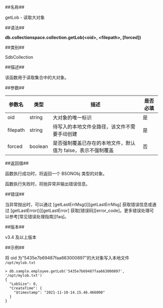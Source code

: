 ##名称##

getLob - 读取大对象

##语法##

**db.collectionspace.collection.getLob\(\<oid\>, \<filepath\>, \[forced\]\)**

##类别##

SdbCollection

##描述##

该函数用于读取集合中的大对象。

##参数##

| 参数名 | 类型 | 描述 | 是否必填 |
| ------ | ---- | ---- | -------- |
|  oid   | string | 大对象的唯一标识 | 是 |
| filepath | string | 待写入的本地文件全路径，该文件不需要手动创建 | 是 |
| forced | boolean | 是否强制覆盖已存在的本地文件，默认值为 false，表示不强制覆盖 | 否 |

##返回值##

函数执行成功时，将返回一个 BSONObj 类型的对象。

函数执行失败时，将抛异常并输出错误信息。

##错误##

当异常抛出时，可以通过 [getLastErrMsg()][getLastErrMsg] 获取错误信息或通过 [getLastError()][getLastError] 获取[错误码][error_code]。更多错误处理可以参考[常见错误处理指南][faq]。

##版本##

v3.4 及以上版本

##示例##

将 oid 为"5435e7b69487faa663000897"的大对象写入本地文件 `/opt/mylob.txt`

```lang-javascript
> db.sample.employee.getLob('5435e7b69487faa663000897', '/opt/mylob.txt')
{
  "LobSize": 0,
  "CreateTime": {
    "$timestamp": "2021-11-10-14.15.46.466000"
  }
}
```

[^_^]:
     本文使用的所有引用及链接
[getLastErrMsg]:manual/Manual/Sequoiadb_Command/Global/getLastErrMsg.md
[getLastError]:manual/Manual/Sequoiadb_Command/Global/getLastError.md
[faq]:manual/FAQ/faq_sdb.md
[error_code]:manual/Manual/Sequoiadb_error_code.md

